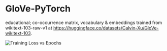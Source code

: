 # GloVe-PyTorch
educational; co-occurrence matrix, vocabulary & embeddings trained from wikitext-103-raw-v1 at https://huggingface.co/datasets/Calvin-Xu/GloVe-wikitext-103.

![Training Loss vs  Epochs](https://github.com/user-attachments/assets/733c2b47-5385-4ded-b4be-2f6189215718)
